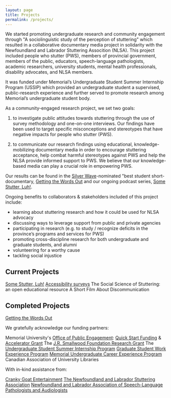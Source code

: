 ```yaml
---
layout: page
title: Projects
permalink: /projects/
---
```

We started promoting undergraduate research and community engagement through "A sociolinguistic study of the perception of stuttering" which resulted in a collaborative documentary media project in solidarity with the Newfoundland and Labrador Stuttering Assocition (NLSA). This project included people who stutter (PWS), members of provincial government, members of the public, educators, speech-language pathologists, academic researchers, university students, mental health professionals, disability advocates, and NLSA members. 

It was funded under Memorial’s Undergraduate Student Summer Internship Program (USSIP) which provided an undergraduate student a supervised, public-research experience and further served to promote research among Memorial’s undergraduate student body.

As a community-engaged research project, we set two goals: 

1. to investigate public attitudes towards stuttering through the use of survey methodology and one-on-one interviews. Our findings have been used to target specific misconceptions and stereotypes that have negative impacts for people who stutter (PWS).

2. to communicate our research findings using educational, knowledge-mobilizing documentary media in order to encourage stuttering acceptance, help combat harmful stereotypes against PWS and help the NLSA provide informed support to PWS. We believe that our knowledge-based media can play a crucial role in empowering PWS.

Our results can be found in the [Silver Wave](https://www.swfilmfest.com/)-nominated "best student short-documentary, [Getting the Words Out](https://youtu.be/q5qlJvbfsCk) and our ongoing podcast series, [Some Stutter, Luh!](http://www.somestutterluh.ca).

Ongoing benefits to collaborators & stakeholders included of this project include:

- learning about stuttering research and how it could be used for NLSA advocacy
- discussing ways to leverage support from public and private agencies
- participating in research (e.g. to study / recognize deficits in the province’s programs and services for PWS)
- promoting cross-discipline research for both undergraduate and graduate students, and alumni
- volunteering for a worthy cause
- tackling social injustice

<h2>Current Projects</h2>

[Some Stutter, Luh!](https://somestutterluh.ca)
[Accessibility surveys](2022-04-01-ACCESS_SURVEY.md)
The Social Science of Stuttering: an open educational resource
A Short Film About Discommunication

<h2>Completed Projects</h2>

[Getting the Words Out](https://youtu.be/q5qlJvbfsCk)

We gratefully acknowledge our funding partners:

Memorial University's [Office of Public Engagement](https://www.mun.ca/publicengagement/): [Quick Start Funding](https://www.mun.ca/publicengagement/funding/quickstartfund.php) & [Accelerator Grant](https://www.mun.ca/publicengagement/funding/accelerator.php)
The [J.R. Smallwood Foundation Research Grant](https://www.mun.ca/smallwood/grants/research_grant.php)
The [Undergraduate Student Summer Internship Program](https://research-tools.mun.ca/funding/opportunities/university-student-summer-internship-program-ussip-2022-2023/)
[Graduate Student Work Experience Program](https://www.mun.ca/student/career-services/build-work-experience/work-on-campus/grad-student-work-experience-program---gradswep/)
[Memorial Undergraduate Career Experience Program](https://www.mun.ca/student/career-services/build-work-experience/work-on-campus/memorials-undergraduate-career-experience-program/)
Canadian Association of University Libraries

With in-kind assistance from:

[Cranky Goat Entertainment](https://crankygoatentertainment.ca/)
[The Newfoundland and Labrador Stuttering Association](http://nlstuttering.ca/)
[Newfoundland and Labrador Association of Speech-Language Pathologists and Audiologists](https://nlaslpa.ca/)
